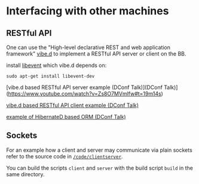 # Interfacing with other machines

## RESTful API

One can use the "High-level declarative REST and web application framework"
[vibe.d](http://vibed.org/) to implement a RESTful API server or client on the
BB.

install [libevent](http://libevent.org/) which vibe.d depends on:

    sudo apt-get install libevent-dev

[vibe.d based RESTful API server example (DConf Talk)](DConf Talk)](https://www.youtube.com/watch?v=Zs8O7MVmlfw#t=19m14s)

[vibe.d based RESTful API client example (DConf Talk)](https://www.youtube.com/watch?v=Zs8O7MVmlfw#t=17m40s)

[example of HibernateD based ORM (DConf Talk)](https://www.youtube.com/watch?v=Zs8O7MVmlfw#t=22m32s)

## Sockets

For an example how a client and server may communicate via plain sockets refer
to the source code in
[`/code/clientserver`](https://github.com/fkromer/d-on-embedded-linux-arm/tree/master/code/clientserver).

You can build the scripts `client` and `server` with the build script `build`
in the same directory.
